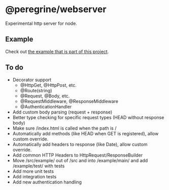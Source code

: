 # @peregrine/webserver
Experimental http server for node.

## Example
Check out [the example that is part of this project](./src/example/index.ts).

## To do
- Decorator support
  * @HttpGet, @HttpPost, etc.
  * @Route(string)
  * @Request, @Body, etc.
  * @RequestMiddleware, @ResponseMiddleware
  * @AuthenticationHandler
- Add custom body parsing (request + response)
- Better type checking for specific request types (HEAD without response body)
- Make sure /index.html is called when the path is /
- Automatically add methods (like HEAD when GET is registered), allow custom override.
- Automatically add headers to response (like Date), allow custom override.
- Add common HTTP Headers to HttpRequest/ResponseBuilder
- Move /src/example/ out of /src and into /example/main/ and add /example/test/ with tests
- Add more unit tests
- Add integration tests
- Add new authentication handling
